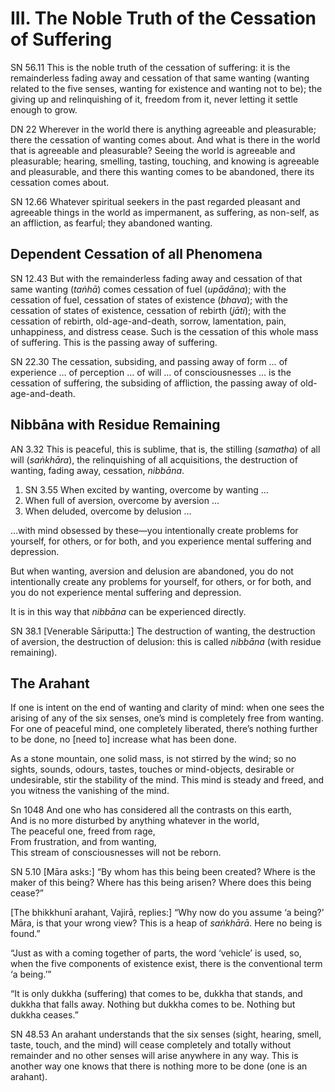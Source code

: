 # III. The Noble Truth of the Cessation of Suffering

<span class="sutta-ref">SN 56.11</span> This is the noble truth of the cessation of suffering: it is the remainderless fading away and cessation of that same wanting (wanting related to the five senses, wanting for existence and wanting not to be); the giving up and relinquishing of it, freedom from it, never letting it settle enough to grow.

<span class="sutta-ref">DN 22</span> Wherever in the world there is anything agreeable and pleasurable; there the cessation of wanting comes about. And what is there in the world that is agreeable and pleasurable? Seeing the world is agreeable and pleasurable; hearing, smelling, tasting, touching, and knowing is agreeable and pleasurable, and there this wanting comes to be abandoned, there its cessation comes about.

<span class="sutta-ref">SN 12.66</span> Whatever spiritual seekers in the past regarded pleasant and agreeable things in the world as impermanent, as suffering, as non-self, as an affliction, as fearful; they abandoned wanting.

## Dependent Cessation of all Phenomena

<span class="sutta-ref">SN 12.43</span> But with the remainderless fading away and cessation of that same wanting (_taṅhā_) comes cessation of fuel (_upādāna_); with the cessation of fuel, cessation of states of existence (_bhava_); with the cessation of states of existence, cessation
of rebirth (_jāti_); with the cessation of rebirth, old-age-and-death, sorrow, lamentation, pain, unhappiness, and distress cease. Such is the cessation of this whole mass of suffering. This is the passing away of suffering.

<span class="sutta-ref">SN 22.30</span> The cessation, subsiding, and passing away of form … of experience … of perception … of will … of consciousnesses … is the cessation of suffering, the subsiding of affliction, the passing away of old-age-and-death.

## Nibbāna with Residue Remaining

<span class="sutta-ref">AN 3.32</span> This is peaceful, this is sublime, that is, the stilling (_samatha_) of all will (_saṅkhāra_), the relinquishing of all acquisitions, the destruction of wanting, fading away, cessation, _nibbāna_.

1. <span class="sutta-ref">SN 3.55</span> When excited by wanting, overcome by wanting …
1. When full of aversion, overcome by aversion …
1. When deluded, overcome by delusion …

…with mind obsessed by these—you intentionally create problems for yourself, for others, or for both, and you experience mental suffering and depression.

But when wanting, aversion and delusion are abandoned, you do not intentionally create any problems for yourself, for others, or for both, and you do not experience mental suffering and depression.

It is in this way that _nibbāna_ can be experienced directly.

<span class="sutta-ref">SN 38.1</span> \[Venerable Sāriputta:] The destruction of wanting, the destruction of aversion, the destruction of delusion: this is called _nibbāna_ (with residue remaining).

## The Arahant

If one is intent on the end of wanting and clarity of mind: when one sees the arising of any of the six senses, one’s mind is completely free from wanting. For one of peaceful mind, one completely liberated, there’s nothing further to be
done, no \[need to] increase what has been done.

As a stone mountain, one solid mass, is not stirred by the wind; so no sights, sounds, odours, tastes, touches or mind-objects, desirable or undesirable, stir the stability of the mind. This mind is steady and freed, and you witness the
vanishing of the mind.

<span class="sutta-ref">Sn 1048</span> And one who has considered all the contrasts on this earth,<br />
And is no more disturbed by anything whatever in the world,<br />
The peaceful one, freed from rage,<br />
From frustration, and from wanting,<br />
This stream of consciousnesses will not be reborn.<br />

<span class="sutta-ref">SN 5.10</span> \[Māra asks:] “By whom has this being been created? Where is the maker of this being? Where has this being arisen? Where does this being cease?”

\[The bhikkhunī arahant, Vajirā, replies:] “Why now do you assume ‘a being?’ Māra, is that your wrong view? This is a heap of _saṅkhārā_. Here no being is found.”

“Just as with a coming together of parts, the word ‘vehicle’ is used, so, when the five components of existence exist, there is the conventional term ‘a being.’”

“It is only dukkha (suffering) that comes to be, dukkha that stands, and dukkha that falls away. Nothing but dukkha comes to be. Nothing but dukkha ceases.”

<span class="sutta-ref">SN 48.53</span> An arahant understands that the six senses (sight, hearing, smell, taste, touch, and the mind) will cease completely and totally without remainder and no other senses will arise anywhere in any way. This is another way one knows that there is nothing more to be done (one is an arahant).
